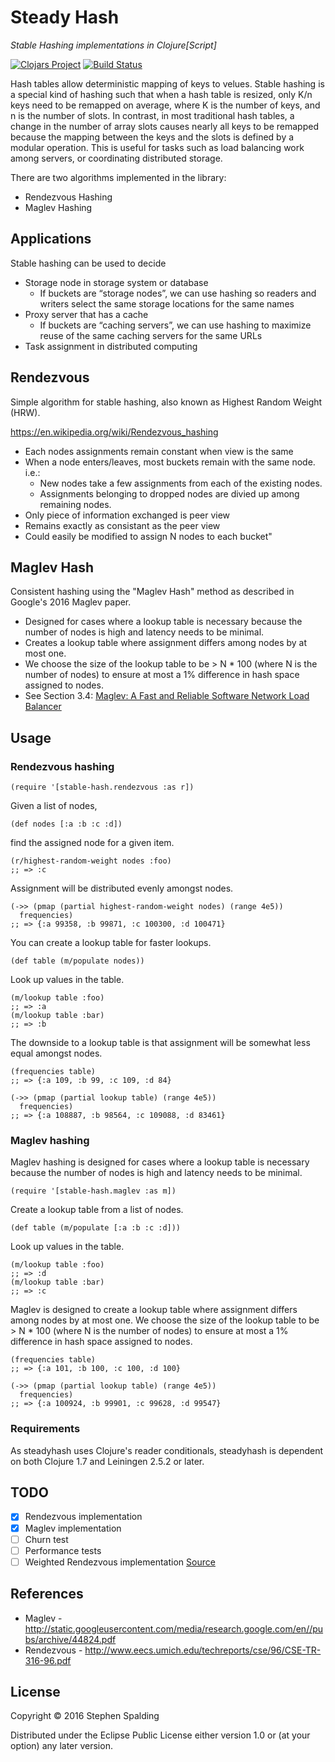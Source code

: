 # Steady Hash
*Stable Hashing implementations in Clojure[Script]*

[![Clojars Project](https://img.shields.io/clojars/v/steadyhash.svg)](https://clojars.org/steadyhash)
[![Build Status](https://travis-ci.org/fotoetienne/steadyhash.svg?branch=master)](https://travis-ci.org/fotoetienne/steadyhash)

Hash tables allow deterministic mapping of keys to velues.
Stable hashing is a special kind of hashing such that when a hash table is resized, only K/n keys need to be remapped on average, where K is the number of keys, and n is the number of slots.
In contrast, in most traditional hash tables, a change in the number of array slots causes nearly all keys to be remapped because the mapping between the keys and the slots is defined by a modular operation.
This is useful for tasks such as load balancing work among servers, or coordinating distributed storage.

There are two algorithms implemented in the library:

 - Rendezvous Hashing
 - Maglev Hashing

## Applications

Stable hashing can be used to decide
  - Storage node in storage system or database
    - If buckets are “storage nodes”, we can use hashing so readers and writers select the same storage locations for the same names
  - Proxy server that has a cache
    - If buckets are “caching servers”, we can use hashing to maximize reuse of the same caching servers for the same URLs
  - Task assignment in distributed computing

## Rendezvous
Simple algorithm for stable hashing, also known as Highest Random Weight (HRW).

https://en.wikipedia.org/wiki/Rendezvous_hashing

  - Each nodes assignments remain constant when view is the same
  - When a node enters/leaves, most buckets remain with the same node. i.e.:
    - New nodes take a few assignments from each of the existing nodes.
    - Assignments belonging to dropped nodes are divied up among remaining nodes.
  - Only piece of information exchanged is peer view
  - Remains exactly as consistant as the peer view
  - Could easily be modified to assign N nodes to each bucket"

## Maglev Hash
Consistent hashing using the "Maglev Hash" method as described in Google's 2016 Maglev paper.

  - Designed for cases where a lookup table is necessary because the number of nodes is high and latency needs to be minimal.
  - Creates a lookup table where assignment differs among nodes by at most one.
  - We choose the size of the lookup table to be > N * 100 (where N is the number of nodes) to ensure at most a 1% difference in hash space assigned to nodes.
  - See Section 3.4: [Maglev: A Fast and Reliable Software Network Load Balancer](http://static.googleusercontent.com/media/research.google.com/en//pubs/archive/44824.pdf)

## Usage
### Rendezvous hashing

    (require '[stable-hash.rendezvous :as r])

Given a list of nodes,

    (def nodes [:a :b :c :d])

find the assigned node for a given item.

    (r/highest-random-weight nodes :foo)
    ;; => :c

Assignment will be distributed evenly amongst nodes.

    (->> (pmap (partial highest-random-weight nodes) (range 4e5))
      frequencies)
    ;; => {:a 99358, :b 99871, :c 100300, :d 100471}

You can create a lookup table for faster lookups.

    (def table (m/populate nodes))

Look up values in the table.

    (m/lookup table :foo)
    ;; => :a
    (m/lookup table :bar)
    ;; => :b

The downside to a lookup table is that assignment will be somewhat less equal amongst nodes.

    (frequencies table)
    ;; => {:a 109, :b 99, :c 109, :d 84}

    (->> (pmap (partial lookup table) (range 4e5))
      frequencies)
    ;; => {:a 108887, :b 98564, :c 109088, :d 83461}

### Maglev hashing

Maglev hashing is designed for cases where a lookup table is necessary because the number of nodes is high and latency needs to be minimal.

    (require '[stable-hash.maglev :as m])

Create a lookup table from a list of nodes.

    (def table (m/populate [:a :b :c :d]))

Look up values in the table.

    (m/lookup table :foo)
    ;; => :d
    (m/lookup table :bar)
    ;; => :c

Maglev is designed to create a lookup table where assignment differs among nodes by at most one.
We choose the size of the lookup table to be > N * 100 (where N is the number of nodes) to ensure at most a 1% difference in hash space assigned to nodes.

    (frequencies table)
    ;; => {:a 101, :b 100, :c 100, :d 100}

    (->> (pmap (partial lookup table) (range 4e5))
      frequencies)
    ;; => {:a 100924, :b 99901, :c 99628, :d 99547}

### Requirements

As steadyhash uses Clojure's reader conditionals, steadyhash is dependent on both Clojure 1.7 and Leiningen 2.5.2 or later.

## TODO

 - [x] Rendezvous implementation
 - [x] Maglev implementation
 - [ ] Churn test
 - [ ] Performance tests
 - [ ] Weighted Rendezvous implementation [Source](http://www.snia.org/sites/default/files/SDC15_presentations/dist_sys/Jason_Resch_New_Consistent_Hashings_Rev.pdf)

## References

 - Maglev - http://static.googleusercontent.com/media/research.google.com/en//pubs/archive/44824.pdf
 - Rendezvous - http://www.eecs.umich.edu/techreports/cse/96/CSE-TR-316-96.pdf

## License

Copyright © 2016 Stephen Spalding

Distributed under the Eclipse Public License either version 1.0 or (at
your option) any later version.
